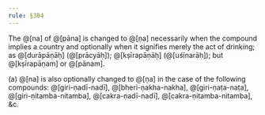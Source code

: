 ```yaml
---
rule: §304
---
```


The @[na] of @[pāna] is changed to @[ṇa] necessarily when the compound implies a country and optionally when it signifies merely the act of drinking; as @[durāpāṇāḥ] (@[prācyāḥ]); @[kṣīrapāṇāḥ] (@[uśīnarāḥ]); but @[kṣīrapāṇam] or @[pānam].

(a) @[na] is also optionally changed to @[ṇa] in the case of the following compounds: @[giri-ṇadī-nadī], @[bheri-ṇakha-nakha], @[giri-ṇaṭa-naṭa], @[giri-ṇitamba-nitamba], @[cakra-ṇadī-nadī], @[cakra-ṇitamba-nitamba], &c.